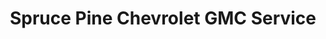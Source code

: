 ---
title: "Spruce Pine Chevrolet GMC Service"
url: /spruce-pine/spruce-pine-chevrolet-gmc-service/
shop: car
---